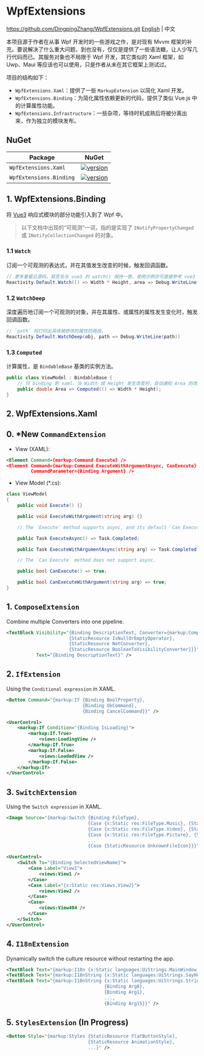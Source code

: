 # WpfExtensions
https://github.com/DingpingZhang/WpfExtensions.git
[English](./README.md) | 中文

本项目源于作者在从事 Wpf 开发时的一些游戏之作，是对现有 Mvvm 框架的补充。要说解决了什么重大问题，到也没有，仅仅是提供了一些语法糖，让人少写几行代码而已。其服务对象也不局限于 Wpf 开发，其它类似的 Xaml 框架，如 Uwp、Maui 等应该也可以使用，只是作者从未在其它框架上测试过。

项目的结构如下：

- `WpfExtensions.Xaml`：提供了一些 `MarkupExtension` 以简化 Xaml 开发。
- `WpfExtensions.Binding`：为简化属性依赖更新的代码，提供了类似 Vue.js 中的计算属性功能。
- `WpfExtensions.Infrastructure`：一些杂项，等待时机成熟后将被分离出来，作为独立的模块发布。

## NuGet

| Package                 | NuGet                                                                                                                        |
| ----------------------- | ---------------------------------------------------------------------------------------------------------------------------- |
| `WpfExtensions.Xaml`    | [![version](https://img.shields.io/nuget/v/WpfExtensions.Xaml.svg)](https://www.nuget.org/packages/WpfExtensions.Xaml)       |
| `WpfExtensions.Binding` | [![version](https://img.shields.io/nuget/v/WpfExtensions.Binding.svg)](https://www.nuget.org/packages/WpfExtensions.Binding) |

## 1. WpfExtensions.Binding

将 [Vue3](https://vuejs.org/api/) 响应式模块的部分功能引入到了 Wpf 中。

> 以下文档中出现的“可观测”一词，指的是实现了 `INotifyPropertyChanged` 或 `INotifyCollectionChanged` 的对象。

### 1.1 `Watch`

订阅一个可观测的表达式，并在其值发生改变的时候，触发回调函数。

```csharp
// 更多重载见源码，其签名与 vue3 的 watch() 保持一致，使用示例亦可直接参考 vue3 文档。
Reactivity.Default.Watch(() => Width * Height, area => Debug.WriteLine(area));
```

### 1.2 `WatchDeep`

深度遍历地订阅一个可观测的对象，并在其属性、或属性的属性发生变化时，触发回调函数。

```csharp
// `path` 将打印出具体被修改的属性的路径。
Reactivity.Default.WatchDeep(obj, path => Debug.WriteLine(path))
```

### 1.3 `Computed`

计算属性，是 `BindableBase` 基类的实例方法。

```csharp
public class ViewModel : BindableBase {
    // 可 binding 到 xaml，当 Width 或 Height 发生改变时，自动通知 Area 的改变。
    public double Area => Computed(() => Width * Height);
}
```

## 2. WpfExtensions.Xaml

## 0. **\*New** `CommandExtension`

- View (XAML):

```xml
<Element Command={markup:Command Execute} />
<Element Command={markup:Command ExecuteWithArgumentAsync, CanExecute}
         CommandParameter={Binding Argument} />
```

- View Model (\*.cs):

```csharp
class ViewModel
{
    public void Execute() {}

    public void ExecuteWithArgument(string arg) {}

    // The `Execute` method supports async, and its default `Can Execute` method will disable the command when it is busy.

    public Task ExecuteAsync() => Task.Completed;

    public Task ExecuteWithArgumentAsync(string arg) => Task.Completed;

    // The `Can Execute` method does not support async.

    public bool CanExecute() => true;

    public bool CanExecuteWithArgument(string arg) => true;
}
```

## 1. `ComposeExtension`

Combine multiple Converters into one pipeline.

```xml
<TextBlock Visibility="{Binding DescriptionText, Converter={markup:Compose
                       {StaticResource IsNullOrEmptyOperator},
                       {StaticResource NotConverter},
                       {StaticResource BooleanToVisibilityConverter}}}"
           Text="{Binding DescriptionText}" />
```

## 2. `IfExtension`

Using the `Conditional expression` in XAML.

```xml
<Button Command="{markup:If {Binding BoolProperty},
                            {Binding OkCommand},
                            {Binding CancelCommand}}" />
```

```xml
<UserControl>
    <markup:If Condition="{Binding IsLoading}">
        <markup:If.True>
            <views:LoadingView />
        </markup:If.True>
        <markup:If.False>
            <views:LoadedView />
        </markup:If.False>
    </markup:If>
</UserControl>
```

## 3. `SwitchExtension`

Using the `Switch expression` in XAML.

```xml
<Image Source="{markup:Switch {Binding FileType},
                              {Case {x:Static res:FileType.Music}, {StaticResource MusicIcon}},
                              {Case {x:Static res:FileType.Video}, {StaticResource VideoIcon}},
                              {Case {x:Static res:FileType.Picture}, {StaticResource PictureIcon}},
                              ...
                              {Case {StaticResource UnknownFileIcon}}}" />
```

```xml
<UserControl>
    <Switch To="{Binding SelectedViewName}">
        <Case Label="View1">
            <views:View1 />
        </Case>
        <Case Label="{x:Static res:Views.View2}">
            <views:View2 />
        </Case>
        <Case>
            <views:View404 />
        </Case>
    </Switch>
</UserControl>
```

## 4. `I18nExtension`

Dynamically switch the culture resource without restarting the app.

```xml
<TextBlock Text="{markup:I18n {x:Static languages:UiStrings.MainWindow_Title}}" />
<TextBlock Text="{markup:I18nString {x:Static languages:UiStrings.SayHello}, {Binding Username}}" />
<TextBlock Text="{markup:I18nString {x:Static languages:UiStrings.StringFormat},
                                    {Binding Arg0},
                                    {Binding Arg1},
                                    ...,
                                    {Binding Arg15}}" />
```

## 5. `StylesExtension` (In Progress)

```xml
<Button Style="{markup:Styles {StaticResource FlatButtonStyle},
                              {StaticResource AnimationStyle},
                              ...}" />
```
